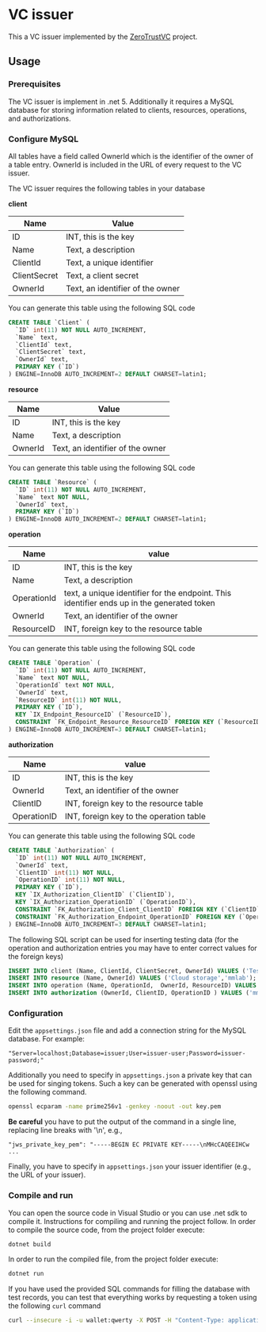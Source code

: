 # VC issuer
This a VC issuer implemented by the [ZeroTrustVC](https://mm.aueb.gr/projects/zerotrustvc) project.

## Usage

### Prerequisites
The VC issuer is implement in .net 5. Additionally it requires a MySQL database
for storing information related to clients, resources, operations, and authorizations.

### Configure MySQL

All tables have a field called OwnerId which is the identifier of the owner of a
table entry. OwnerId is included in the URL of every request to the VC issuer.

The VC issuer requires the following tables in your database

**client**

| Name | Value |
| --- | --- |
| ID | INT, this is the key|
| Name | Text, a description|
| ClientId | Text, a unique identifier|
| ClientSecret | Text, a client secret|
| OwnerId | Text, an identifier of the owner|

You can generate this table using the following SQL code

```sql
CREATE TABLE `Client` (
  `ID` int(11) NOT NULL AUTO_INCREMENT,
  `Name` text,
  `ClientId` text,
  `ClientSecret` text,
  `OwnerId` text,
  PRIMARY KEY (`ID`)
) ENGINE=InnoDB AUTO_INCREMENT=2 DEFAULT CHARSET=latin1;
```

**resource**

| Name | Value |
| --- | --- |
| ID | INT, this is the key|
| Name | Text, a description|
| OwnerId | Text, an identifier of the owner|

You can generate this table using the following SQL code

```sql
CREATE TABLE `Resource` (
  `ID` int(11) NOT NULL AUTO_INCREMENT,
  `Name` text NOT NULL,
  `OwnerId` text,
  PRIMARY KEY (`ID`)
) ENGINE=InnoDB AUTO_INCREMENT=2 DEFAULT CHARSET=latin1;
```
**operation**

| Name | value |
| --- | --- |
| ID | INT, this is the key|
| Name | Text, a description|
| OperationId | text, a unique identifier for the endpoint. This identifier ends up in the generated token|
| OwnerId | Text, an identifier of the owner|
| ResourceID | INT, foreign key to the resource table|

You can generate this table using the following SQL code

```sql
CREATE TABLE `Operation` (
  `ID` int(11) NOT NULL AUTO_INCREMENT,
  `Name` text NOT NULL,
  `OperationId` text NOT NULL,
  `OwnerId` text,
  `ResourceID` int(11) NOT NULL,
  PRIMARY KEY (`ID`),
  KEY `IX_Endpoint_ResourceID` (`ResourceID`),
  CONSTRAINT `FK_Endpoint_Resource_ResourceID` FOREIGN KEY (`ResourceID`) REFERENCES `resource` (`ID`) ON DELETE CASCADE
) ENGINE=InnoDB AUTO_INCREMENT=3 DEFAULT CHARSET=latin1;
```

**authorization**

| Name | value |
| --- | --- |
| ID | INT, this is the key|
| OwnerId | Text, an identifier of the owner|
| ClientID | INT, foreign key to the resource table|
| OperationID | INT, foreign key to the operation table|

You can generate this table using the following SQL code

```sql
CREATE TABLE `Authorization` (
  `ID` int(11) NOT NULL AUTO_INCREMENT,
  `OwnerId` text,
  `ClientID` int(11) NOT NULL,
  `OperationID` int(11) NOT NULL,
  PRIMARY KEY (`ID`),
  KEY `IX_Authorization_ClientID` (`ClientID`),
  KEY `IX_Authorization_OperationID` (`OperationID`),
  CONSTRAINT `FK_Authorization_Client_ClientID` FOREIGN KEY (`ClientID`) REFERENCES `client` (`ID`) ON DELETE CASCADE,
  CONSTRAINT `FK_Authorization_Endpoint_OperationID` FOREIGN KEY (`OperationID`) REFERENCES `operation` (`ID`) ON DELETE CASCADE
) ENGINE=InnoDB AUTO_INCREMENT=3 DEFAULT CHARSET=latin1;
```

The following SQL script can be used for inserting testing data (for the operation and authorization
entries you may have to enter correct values for the foreign keys)
```sql
INSERT INTO client (Name, ClientId, ClientSecret, OwnerId) VALUES ('Test wallet','wallet','qwerty','mmlab');
INSERT INTO resource (Name, OwnerId) VALUES ('Cloud storage','mmlab');
INSERT INTO operation (Name, OperationId,  OwnerId, ResourceID) VALUES ('Read Files','FL_READ','mmlab','2');
INSERT INTO authorization (OwnerId, ClientID, OperationID ) VALUES ('mmlab','2', '4');
```
### Configuration
Edit the `appsettings.json` file and add a connection string for the MySQL database. For example:

```
"Server=localhost;Database=issuer;User=issuer-user;Password=issuer-password;"
```

Additionally you need to specify in `appsettings.json` a private key that can
be used for singing tokens. Such a key can be generated with openssl using the
following command.

```bash
openssl ecparam -name prime256v1 -genkey -noout -out key.pem
```

**Be careful** you have to put the output of the command in a single line, replacing
line breaks with '\n', e.g.,

```
"jws_private_key_pem": "-----BEGIN EC PRIVATE KEY-----\nMHcCAQEEIHCw ...
```

Finally, you have to specify in `appsettings.json` your issuer identifier (e.g., the
URL of your issuer).
### Compile and run
You can open the source code in Visual Studio or you can use .net sdk to compile it.
Instructions for compiling and running the project follow. In order to compile
the source code, from the project folder execute:

```bash
dotnet build
```

In order to run the compiled file, from the project folder execute:

```bash
dotnet run
```

If you have used the provided SQL commands for filling the database with
test records, you can test that everything works by requesting a token using
the following `curl` command

```bash
curl --insecure -i -u wallet:qwerty -X POST -H "Content-Type: application/x-www-form-urlencoded" -d "grant_type=client_credentials" https://localhost:5001/oauth2/issue/mmlab
```